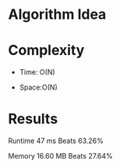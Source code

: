 # Algorithm Idea


# Complexity

- Time: O(N)

- Space:O(N)

# Results

Runtime
47
ms
Beats
63.26%

Memory
16.60
MB
Beats
27.64%